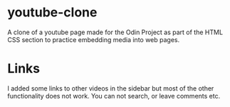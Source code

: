# youtube-clone

A clone of a youtube page made for the Odin Project as part of the 
HTML CSS section to practice embedding media into web pages.

# Links

I added some links to other videos in the sidebar but most of the other functionality does not work.
You can not search, or leave comments etc.
